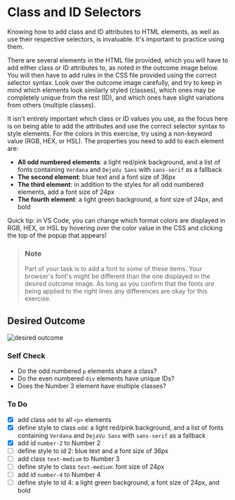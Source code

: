 # Class and ID Selectors

Knowing how to add class and ID attributes to HTML elements, as well as use their respective selectors, is invaluable. It's important to practice using them.

There are several elements in the HTML file provided, which you will have to add either class or ID attributes to, as noted in the outcome image below. You will then have to add rules in the CSS file provided using the correct selector syntax. Look over the outcome image carefully, and try to keep in mind which elements look similarly styled (classes), which ones may be completely unique from the rest (ID), and which ones have slight variations from others (multiple classes).

It isn't entirely important which class or ID values you use, as the focus here is on being able to add the attributes and use the correct selector syntax to style elements. For the colors in this exercise, try using a non-keyword value (RGB, HEX, or HSL). The properties you need to add to each element are:

- **All odd numbered elements**: a light red/pink background, and a list of fonts containing `Verdana` and `DejaVu Sans` with `sans-serif` as a fallback
- **The second element**: blue text and a font size of 36px
- **The third element**: in addition to the styles for all odd numbered elements, add a font size of 24px
- **The fourth element**: a light green background, a font size of 24px, and bold

Quick tip: in VS Code, you can change which format colors are displayed in RGB, HEX, or HSL by hovering over the color value in the CSS and clicking the top of the popup that appears!

> ### Note
>
> Part of your task is to add a font to _some_ of these items. Your browser's font's might be different than the one displayed in the desired outcome image. As long as you confirm that the fonts _are_ being applied to the right lines any differences are okay for this exercise.

## Desired Outcome

![desired outcome](./desired-outcome.png)

### Self Check

- Do the odd numbered `p` elements share a class?
- Do the even numbered `div` elements have unique IDs?
- Does the Number 3 element have multiple classes?

### To Do

- [x] add class `odd` to all `<p>` elements
- [x] define style to class `odd`: a light red/pink background, and a list of fonts containing `Verdana` and `DejaVu Sans` with `sans-serif` as a fallback
- [x] add id `number-2` to Number 2
- [ ] define style to id 2: blue text and a font size of 36px
- [ ] add class `text-medium` to Number 3
- [ ] define style to class `text-medium`: font size of 24px
- [ ] add id `number-4` to Number 4
- [ ] define style to id 4: a light green background, a font size of 24px, and bold
